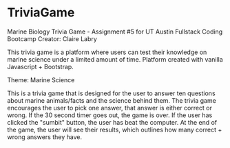 # TriviaGame

Marine Biology Trivia Game - Assignment #5 for UT Austin Fullstack Coding Bootcamp
Creator: Claire Labry

This trivia game is a platform where users can test their knowledge on marine science under a limited amount of time. Platform created with vanilla Javascript + Bootstrap.

Theme: Marine Science

This is a trivia game that is designed for the user to answer ten questions about marine animals/facts and the science behind them. The trivia game encourages the user to pick one answer, that answer is either correct or wrong. If the 30 second timer goes out, the game is over. If the user has clicked the "sumbit" button, the user has beat the computer. At the end of the game, the user will see their results, which outlines how many correct + wrong answers they have.
